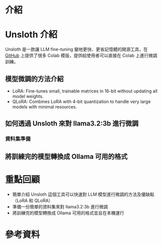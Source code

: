 # 介紹

# Unsloth 介紹

Unsloth 是一款讓 LLM fine-tuning 變地更快、更省記憶體的開源工具，在 [GitHub](https://github.com/unslothai/notebooks) 上提供了很多 Colab 模版，提供給使用者可以直接在 Colab 上進行微調訓練。

## 模型微調的方法介紹

- LoRA: Fine-tunes small, trainable matrices in 16-bit without updating all model weights.  
- QLoRA: Combines LoRA with 4-bit quantization to handle very large models with minimal resources. 

## 如何透過 Unsloth 來對 llama3.2:3b 進行微調

### 資料集準備

## 將訓練完的模型轉換成 Ollama 可用的格式

# 重點回顧

- 簡單介紹 Unsloth 這個工具可以快速對 LLM 模型進行微調的方法及優缺點（LoRA 和 QLoRA）
- 準備一份簡單的資料集來對 llama3.2:3b 進行微調
- 將訓練完的模型轉換成 Ollama 可用的格式並且在本機運行

# 參考資料
